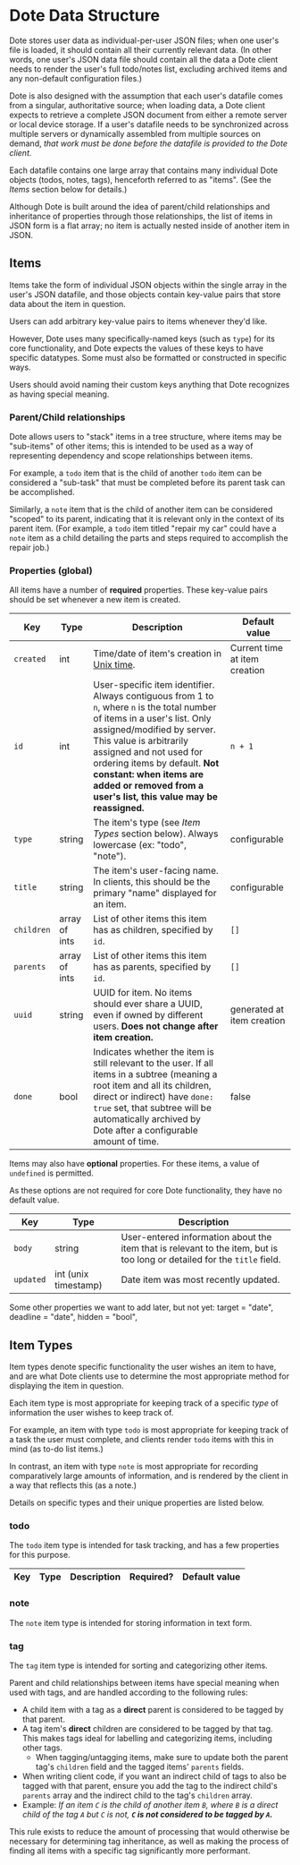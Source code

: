 # Dote Data Structure

Dote stores user data as individual-per-user JSON files; when one user's file is loaded, it should contain all their currently relevant data.
(In other words, one user's JSON data file should contain all the data a Dote client needs to render the user's full todo/notes list, excluding archived items and any non-default configuration files.)

Dote is also designed with the assumption that each user's datafile comes from a singular, authoritative source; when loading data, a Dote client expects to retrieve a complete JSON document from either a remote server or local device storage.
If a user's datafile needs to be synchronized across multiple servers or dynamically assembled from multiple sources on demand, *that work must be done before the datafile is provided to the Dote client.*

Each datafile contains one large array that contains many individual Dote objects (todos, notes, tags), henceforth referred to as "items".
(See the *Items* section below for details.)

Although Dote is built around the idea of parent/child relationships and inheritance of properties through those relationships,
the list of items in JSON form is a flat array; no item is actually nested inside of another item in JSON.

## Items

Items take the form of individual JSON objects within the single array in the user's JSON datafile, and those objects contain key-value pairs that store data about the item in question.

Users can add arbitrary key-value pairs to items whenever they'd like.

However, Dote uses many specifically-named keys (such as `type`) for its core functionality, and Dote expects the values of these keys to have specific datatypes. Some must also be formatted or constructed in specific ways.

Users should avoid naming their custom keys anything that Dote recognizes as having special meaning.

### Parent/Child relationships

Dote allows users to "stack" items in a tree structure, where items may be "sub-items" of other items; this is intended to be used as a way of representing dependency and scope relationships between items.

For example, a `todo` item that is the child of another `todo` item can be considered a "sub-task" that must be completed before its parent task can be accomplished.

Similarly, a `note` item that is the child of another item can be considered "scoped" to its parent, indicating that it is relevant only in the context of its parent item. (For example, a `todo` item titled "repair my car" could have a `note` item as a child detailing the parts and steps required to accomplish the repair job.)

### Properties (global)

All items have a number of **required** properties. These key-value pairs should be set whenever a new item is created.

| Key | Type | Description | Default value |
| ---------- | ---------- | ---------- | ---------- |
| `created` | int | Time/date of item's creation in [Unix time](https://en.wikipedia.org/wiki/Unix_time). | Current time at item creation |
| `id` | int | User-specific item identifier. Always contiguous from 1 to `n`, where `n` is the total number of items in a user's list. Only assigned/modified by server. This value is arbitrarily assigned and not used for ordering items by default. **Not constant: when items are added or removed from a user's list, this value may be reassigned.** | `n + 1` |
| `type` | string | The item's type (see *Item Types* section below). Always lowercase (ex: "todo", "note"). | configurable |
| `title` | string | The item's user-facing name. In clients, this should be the primary "name" displayed for an item. | configurable |
| `children` | array of ints | List of other items this item has as children, specified by `id`. | `[]` |
| `parents` | array of ints | List of other items this item has as parents, specified by `id`. | `[]` |
| `uuid` | string | UUID for item. No items should ever share a UUID, even if owned by different users. **Does not change after item creation.** | generated at item creation |
| `done` | bool | Indicates whether the item is still relevant to the user. If all items in a subtree (meaning a root item and all its children, direct or indirect) have `done: true` set, that subtree will be automatically archived by Dote after a configurable amount of time. | false |

Items may also have **optional** properties. For these items, a value of `undefined` is permitted.

As these options are not required for core Dote functionality, they have no default value.

| Key | Type | Description |
| ---------- | ---------- | ---------- |
| `body` | string | User-entered information about the item that is relevant to the item, but is too long or detailed for the `title` field. |
| `updated` | int (unix timestamp) | Date item was most recently updated. |

Some other properties we want to add later, but not yet:
target = "date",
deadline = "date",
hidden = "bool",

## Item Types

Item types denote specific functionality the user wishes an item to have, and are what Dote clients use to determine the most appropriate method for displaying the item in question.

Each item type is most appropriate for keeping track of a specific *type* of information the user wishes to keep track of.

For example, an item with type `todo` is most appropriate for keeping track of a task the user must complete, and clients render `todo` items with this in mind (as to-do list items.)

In contrast, an item with type `note` is most appropriate for recording comparatively large amounts of information, and is rendered by the client in a way that reflects this (as a note.)

Details on specific types and their unique properties are listed below.

### todo

The `todo` item type is intended for task tracking, and has a few properties for this purpose.

| Key | Type | Description | Required? | Default value |
| --- | ---- | ----------- | --------- | ------------- |

### note

The `note` item type is intended for storing information in text form.

### tag

The `tag` item type is intended for sorting and categorizing other items.

Parent and child relationships between items have special meaning when used with tags, and are handled according to the following rules:

- A child item with a tag as a **direct** parent is considered to be tagged by that parent.
- A tag item's **direct** children are considered to be tagged by that tag. This makes tags ideal for labelling and categorizing items, including other tags.
    - When tagging/untagging items, make sure to update both the parent tag's `children` field and the tagged items' `parents` fields.
- When writing client code, if you want an indirect child of tags to also be tagged with that parent, ensure you add the tag to the indirect child's `parents` array and the indirect child to the tag's `children` array.
- Example: *If an item `C` is the child of another item `B`, where `B` is a direct child of the tag `A` but `C` is not, **`C` is not considered to be tagged by `A`.***

This rule exists to reduce the amount of processing that would otherwise be necessary for determining tag inheritance, as well as making the process of finding all items with a specific tag significantly more performant.

